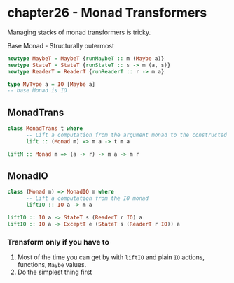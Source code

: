 # chapter26 - Monad Transformers

Managing stacks of monad transformers is tricky.

Base Monad - Structurally outermost

```haskell
newtype MaybeT = MaybeT {runMaybeT :: m (Maybe a)}
newtype StateT = StateT {runStateT :: s -> m (a, s)}
newtype ReaderT = ReaderT {runReaderT :: r -> m a}
```

```haskell
type MyType a = IO [Maybe a]
-- base Monad is IO
```

## MonadTrans
```haskell
class MonadTrans t where
      -- Lift a computation from the argument monad to the constructed monad
      lift :: (Monad m) => m a -> t m a
```

```haskell
liftM :: Monad m => (a -> r) -> m a -> m r
```

## MonadIO
```haskell
class (Monad m) => MonadIO m where
      -- Lift a computation from the IO monad
      liftIO :: IO a -> m a

liftIO :: IO a -> StateT s (ReaderT r IO) a
liftIO :: IO a -> ExceptT e (StateT s (ReaderT r IO)) a
```

### Transform only if you have to
1. Most of the time you can get by with `liftIO` and plain `IO` actions, functions, `Maybe` values.
2. Do the simplest thing first